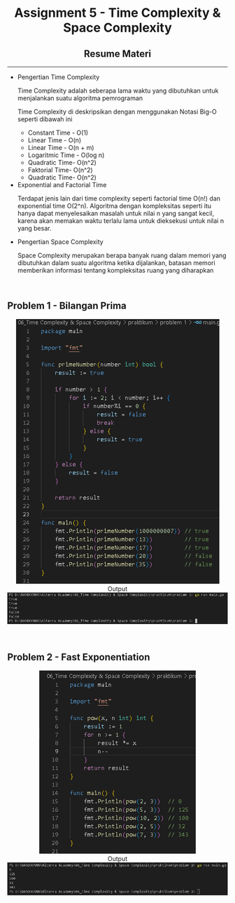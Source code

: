 <h1 align="center">Assignment 5 - Time Complexity & Space Complexity</h1>
<h2 align="center">Resume Materi</h2>
<hr>

<ul>
    <li>Pengertian Time Complexity</li>
        <p>Time Complexity adalah seberapa lama waktu yang dibutuhkan untuk menjalankan suatu algoritma pemrograman</p>
        <p>Time Complexity di deskripsikan dengan menggunakan Notasi Big-O seperti dibawah ini</p>
        <ul>
            <li>Constant Time - O(1)</li>
            <li>Linear Time - O(n)</li>
            <li>Linear Time - O(n + m)</li>
            <li>Logaritmic Time - O(log n)</li>
            <li>Quadratic Time- O(n^2)</li>
            <li>Faktorial Time- O(n^2)</li>
            <li>Quadratic Time- O(n^2)</li>
        </ul>
    <li>Exponential and Factorial Time </li>
        <p>Terdapat jenis lain dari time complexity seperti factorial time O(n!) dan exponential time O(2^n). Algoritma dengan kompleksitas seperti itu hanya dapat menyelesaikan masalah untuk nilai n yang sangat kecil, karena akan memakan waktu terlalu lama untuk dieksekusi untuk nilai n yang besar.</p>
    <li>Pengertian Space Complexity</li>
        <p>Space Complexity merupakan berapa banyak ruang dalam memori yang dibutuhkan dalam suatu algoritma ketika dijalankan, batasan memori memberikan informasi tentang kompleksitas ruang yang diharapkan</p>
</ul>
<br>

<h2>Problem 1 - Bilangan Prima</h2>
<p align="center">
    <img src="screenshots/problem1_code.png">
    <br>
    Output
    <br>
    <img src="screenshots/problem1_output.png">
</p>
<br>
<h2>Problem 2 - Fast Exponentiation</h2>
<p align="center">
    <img src="screenshots/problem2_code.png">
    <br>
    Output
    <br>
    <img src="screenshots/problem2_output.png">
</p>